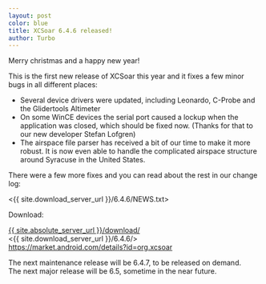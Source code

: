 ```yaml
---
layout: post
color: blue
title: XCSoar 6.4.6 released!
author: Turbo
---
```

Merry christmas and a happy new year!

This is the first new release of XCSoar this year and it fixes a few minor bugs
in all different places:

* Several device drivers were updated, including Leonardo, C-Probe and the
Glidertools Altimeter
* On some WinCE devices the serial port caused a lockup when the application was
closed, which should be fixed now. (Thanks for that to our new developer Stefan
Lofgren)
* The airspace file parser has received a bit of our time to make it more
robust. It is now even able to handle the complicated airspace structure around
Syracuse in the United States.

There were a few more fixes and you can read about the rest in our change log:

 <{{ site.download_server_url }}/6.4.6/NEWS.txt>

Download:

 [{{ site.absolute_server_url }}/download/](/download/index.html)  
 <{{ site.download_server_url }}/6.4.6/>  
 <https://market.android.com/details?id=org.xcsoar>

The next maintenance release will be 6.4.7, to be released on demand.  
The next major release will be 6.5, sometime in the near future.


